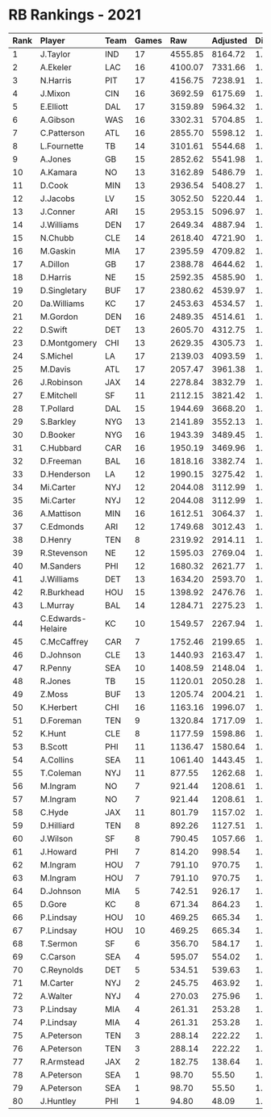 # RB Rankings - 2021

| Rank | Player            | Team | Games | Raw     | Adjusted | Difficulty | Avg/Game | Typical | Consistency    | Trend    |
| :----| :-----------------| :----| :-----| :-------| :--------| :----------| :--------| :-------| :--------------| :--------|
| 1    | J.Taylor          | IND  | 17    | 4555.85 | 8164.72  | 1.057      | 480.28   | 473.08  | 8/3/6          | +73.7%   |
| 2    | A.Ekeler          | LAC  | 16    | 4100.07 | 7331.66  | 1.058      | 458.23   | 446.69  | 6/5/5          | +68.3%   |
| 3    | N.Harris          | PIT  | 17    | 4156.75 | 7238.91  | 1.037      | 425.82   | 402.88  | 7/4/6          | +92.8%   |
| 4    | J.Mixon           | CIN  | 16    | 3692.59 | 6175.69  | 1.049      | 385.98   | 406.40  | 9/0/7          | +77.4%   |
| 5    | E.Elliott         | DAL  | 17    | 3159.89 | 5964.32  | 1.050      | 350.84   | 323.89  | 7/2/8          | +71.0%   |
| 6    | A.Gibson          | WAS  | 16    | 3302.31 | 5704.85  | 1.047      | 356.55   | 362.09  | 8/0/8          | +137.8%  |
| 7    | C.Patterson       | ATL  | 16    | 2855.70 | 5598.12  | 1.079      | 349.88   | 352.57  | 6/1/9          | +127.4%  |
| 8    | L.Fournette       | TB   | 14    | 3101.61 | 5544.68  | 1.038      | 396.05   | 372.95  | 7/2/5          | INACTIVE |
| 9    | A.Jones           | GB   | 15    | 2852.62 | 5541.98  | 1.044      | 369.47   | 311.43  | 6/0/9          | +129.2%  |
| 10   | A.Kamara          | NO   | 13    | 3162.89 | 5486.79  | 1.069      | 422.06   | 424.11  | 5/2/6          | +83.0%   |
| 11   | D.Cook            | MIN  | 13    | 2936.54 | 5408.27  | 1.066      | 416.02   | 438.13  | 6/2/5          | +85.7%   |
| 12   | J.Jacobs          | LV   | 15    | 3052.50 | 5220.44  | 1.046      | 348.03   | 335.28  | 6/1/8          | +74.4%   |
| 13   | J.Conner          | ARI  | 15    | 2953.15 | 5096.97  | 1.032      | 339.80   | 315.64  | 8/0/7          | +167.1%  |
| 14   | J.Williams        | DEN  | 17    | 2649.34 | 4887.94  | 1.052      | 287.53   | 285.48  | 9/1/7          | +101.1%  |
| 15   | N.Chubb           | CLE  | 14    | 2618.40 | 4721.90  | 1.065      | 337.28   | 338.47  | 7/1/6          | +96.2%   |
| 16   | M.Gaskin          | MIA  | 17    | 2395.59 | 4709.82  | 1.035      | 277.05   | 273.97  | 8/2/7          | +222.8%  |
| 17   | A.Dillon          | GB   | 17    | 2388.78 | 4644.62  | 1.053      | 273.21   | 252.61  | 7/2/8          | +124.7%  |
| 18   | D.Harris          | NE   | 15    | 2592.35 | 4585.90  | 1.080      | 305.73   | 307.24  | 6/3/6          | +89.8%   |
| 19   | D.Singletary      | BUF  | 17    | 2380.62 | 4539.97  | 1.037      | 267.06   | 223.98  | 8/0/9          | +153.8%  |
| 20   | Da.Williams       | KC   | 17    | 2453.63 | 4534.57  | 1.030      | 266.74   | 247.00  | 10/2/5         | +209.0%  |
| 21   | M.Gordon          | DEN  | 16    | 2489.35 | 4514.61  | 1.066      | 282.16   | 307.51  | 10/0/6         | +78.4%   |
| 22   | D.Swift           | DET  | 13    | 2605.70 | 4312.75  | 1.053      | 331.75   | 336.48  | 5/1/7          | +132.1%  |
| 23   | D.Montgomery      | CHI  | 13    | 2629.35 | 4305.73  | 1.053      | 331.21   | 313.33  | 7/1/5          | +53.9%   |
| 24   | S.Michel          | LA   | 17    | 2139.03 | 4093.59  | 1.052      | 240.80   | 222.85  | 8/2/7          | +374.3%  |
| 25   | M.Davis           | ATL  | 17    | 2057.47 | 3961.38  | 1.064      | 233.02   | 229.00  | 8/0/9          | +200.0%  |
| 26   | J.Robinson        | JAX  | 14    | 2278.84 | 3832.79  | 1.050      | 273.77   | 249.72  | 6/0/8          | +204.1%  |
| 27   | E.Mitchell        | SF   | 11    | 2112.15 | 3821.42  | 1.083      | 347.40   | 340.98  | 6/0/5          | +72.7%   |
| 28   | T.Pollard         | DAL  | 15    | 1944.69 | 3668.20  | 1.045      | 244.55   | 249.71  | 8/0/7          | +87.6%   |
| 29   | S.Barkley         | NYG  | 13    | 2141.89 | 3552.13  | 1.052      | 273.24   | 254.80  | 7/1/5          | +124.4%  |
| 30   | D.Booker          | NYG  | 16    | 1943.39 | 3489.45  | 1.042      | 218.09   | 232.49  | 9/3/4          | +199.1%  |
| 31   | C.Hubbard         | CAR  | 16    | 1950.19 | 3469.96  | 1.067      | 216.87   | 208.89  | 8/0/8          | +235.9%  |
| 32   | D.Freeman         | BAL  | 16    | 1818.16 | 3382.74  | 1.059      | 211.42   | 209.74  | 8/1/7          | +210.6%  |
| 33   | D.Henderson       | LA   | 12    | 1990.15 | 3275.42  | 1.036      | 272.95   | 292.13  | 5/2/5          | +108.3%  |
| 34   | Mi.Carter         | NYJ  | 12    | 2044.08 | 3112.99  | 1.051      | 259.42   | 237.86  | 8/0/6          | +140.2%  |
| 35   | Mi.Carter         | NYJ  | 12    | 2044.08 | 3112.99  | 1.051      | 259.42   | 237.86  | 8/0/6          | +140.2%  |
| 36   | A.Mattison        | MIN  | 16    | 1612.51 | 3064.37  | 1.063      | 191.52   | 222.93  | 11/0/5         | +457.5%  |
| 37   | C.Edmonds         | ARI  | 12    | 1749.68 | 3012.43  | 1.027      | 251.04   | 272.52  | 7/0/5          | +140.9%  |
| 38   | D.Henry           | TEN  | 8     | 2319.92 | 2914.11  | 1.079      | 364.26   | 368.99  | 4/0/4          | INACTIVE |
| 39   | R.Stevenson       | NE   | 12    | 1595.03 | 2769.04  | 1.088      | 230.75   | 223.83  | 7/0/5          | +228.1%  |
| 40   | M.Sanders         | PHI  | 12    | 1680.32 | 2621.77  | 1.031      | 218.48   | 227.98  | 6/0/6          | +140.1%  |
| 41   | J.Williams        | DET  | 13    | 1634.20 | 2593.70  | 1.060      | 199.52   | 190.98  | 6/2/5          | +110.2%  |
| 42   | R.Burkhead        | HOU  | 15    | 1398.92 | 2476.76  | 1.061      | 165.12   | 137.43  | 6/1/8          | +705.8%  |
| 43   | L.Murray          | BAL  | 14    | 1284.71 | 2275.23  | 1.072      | 162.52   | 133.01  | 7/1/6          | +146.4%  |
| 44   | C.Edwards-Helaire | KC   | 10    | 1549.57 | 2267.94  | 1.019      | 226.79   | 222.87  | 4/1/5          | +68.5%   |
| 45   | C.McCaffrey       | CAR  | 7     | 1752.46 | 2199.65  | 1.079      | 314.24   | 304.44  | 3/0/4          | INACTIVE |
| 46   | D.Johnson         | CLE  | 13    | 1440.93 | 2163.47  | 1.060      | 166.42   | 114.53  | 7/1/5          | +613.8%  |
| 47   | R.Penny           | SEA  | 10    | 1408.59 | 2148.04  | 1.047      | 214.80   | 199.78  | 6/0/4          | +468.2%  |
| 48   | R.Jones           | TB   | 15    | 1120.01 | 2050.28  | 1.057      | 136.69   | 133.37  | 9/1/5          | +171.9%  |
| 49   | Z.Moss            | BUF  | 13    | 1205.74 | 2004.21  | 1.052      | 154.17   | 148.53  | 6/0/7          | +158.1%  |
| 50   | K.Herbert         | CHI  | 16    | 1163.16 | 1996.07  | 1.045      | 124.75   | 114.55  | 10/1/5         | +1221.2% |
| 51   | D.Foreman         | TEN  | 9     | 1320.84 | 1717.09  | 1.089      | 190.79   | 186.02  | 4/0/5          | +133.4%  |
| 52   | K.Hunt            | CLE  | 8     | 1177.59 | 1598.86  | 1.065      | 199.86   | 243.89  | 5/0/3          | INACTIVE |
| 53   | B.Scott           | PHI  | 11    | 1136.47 | 1580.64  | 1.066      | 143.69   | 130.69  | 5/1/5          | +542.8%  |
| 54   | A.Collins         | SEA  | 11    | 1061.40 | 1443.45  | 1.035      | 131.22   | 118.34  | 6/0/5          | INACTIVE |
| 55   | T.Coleman         | NYJ  | 11    | 877.55  | 1262.68  | 1.068      | 114.79   | 114.58  | 6/0/5          | +197.6%  |
| 56   | M.Ingram          | NO   | 7     | 921.44  | 1208.61  | 1.081      | 172.66   | 137.72  | 6/1/7          | +129.1%  |
| 57   | M.Ingram          | NO   | 7     | 921.44  | 1208.61  | 1.081      | 172.66   | 137.72  | 6/1/7          | +129.1%  |
| 58   | C.Hyde            | JAX  | 11    | 801.79  | 1157.02  | 1.028      | 105.18   | 99.64   | 7/0/4          | INACTIVE |
| 59   | D.Hilliard        | TEN  | 8     | 892.26  | 1127.51  | 1.066      | 140.94   | 152.71  | 4/0/4          | +315.5%  |
| 60   | J.Wilson          | SF   | 8     | 790.45  | 1057.66  | 1.075      | 132.21   | 169.26  | 4/2/2          | +817.4%  |
| 61   | J.Howard          | PHI  | 7     | 814.20  | 998.54   | 1.063      | 142.65   | 146.30  | 3/1/3          | +41.3%   |
| 62   | M.Ingram          | HOU  | 7     | 791.10  | 970.75   | 1.081      | 138.68   | 137.72  | 6/1/7          | +129.1%  |
| 63   | M.Ingram          | HOU  | 7     | 791.10  | 970.75   | 1.081      | 138.68   | 137.72  | 6/1/7          | +129.1%  |
| 64   | D.Johnson         | MIA  | 5     | 742.51  | 926.17   | 1.043      | 185.23   | 211.19  | 3/0/2          | N/A      |
| 65   | D.Gore            | KC   | 8     | 671.34  | 864.23   | 1.032      | 108.03   | 124.84  | 5/0/3          | +220.1%  |
| 66   | P.Lindsay         | HOU  | 10    | 469.25  | 665.34   | 1.063      | 66.53    | 44.04   | 6/0/8          | +248.9%  |
| 67   | P.Lindsay         | HOU  | 10    | 469.25  | 665.34   | 1.063      | 66.53    | 44.04   | 6/0/8          | +248.9%  |
| 68   | T.Sermon          | SF   | 6     | 356.70  | 584.17   | 1.076      | 97.36    | 94.06   | 3/0/3          | INACTIVE |
| 69   | C.Carson          | SEA  | 4     | 595.07  | 554.02   | 1.039      | 138.50   | 163.69  | 3/0/1          | INACTIVE |
| 70   | C.Reynolds        | DET  | 5     | 534.51  | 539.63   | 1.093      | 107.93   | 97.13   | 2/0/3          | N/A      |
| 71   | M.Carter          | NYJ  | 2     | 245.75  | 463.92   | 1.051      | 231.96   | 231.96  | None/None/None | None     |
| 72   | A.Walter          | NYJ  | 4     | 270.03  | 275.96   | 1.069      | 68.99    | 76.50   | 2/0/2          | N/A      |
| 73   | P.Lindsay         | MIA  | 4     | 261.31  | 253.28   | 1.063      | 63.32    | 44.04   | 6/0/8          | +248.9%  |
| 74   | P.Lindsay         | MIA  | 4     | 261.31  | 253.28   | 1.063      | 63.32    | 44.04   | 6/0/8          | +248.9%  |
| 75   | A.Peterson        | TEN  | 3     | 288.14  | 222.22   | 1.078      | 74.07    | 53.55   | 2/1/1          | INACTIVE |
| 76   | A.Peterson        | TEN  | 3     | 288.14  | 222.22   | 1.078      | 74.07    | 53.55   | 2/1/1          | INACTIVE |
| 77   | R.Armstead        | JAX  | 2     | 182.75  | 138.64   | 1.070      | 69.32    | 69.32   | 1/0/1          | N/A      |
| 78   | A.Peterson        | SEA  | 1     | 98.70   | 55.50    | 1.078      | 55.50    | 53.55   | 2/1/1          | INACTIVE |
| 79   | A.Peterson        | SEA  | 1     | 98.70   | 55.50    | 1.078      | 55.50    | 53.55   | 2/1/1          | INACTIVE |
| 80   | J.Huntley         | PHI  | 1     | 94.80   | 48.09    | 1.042      | 48.09    | 48.09   | 0/1/0          | N/A      |

